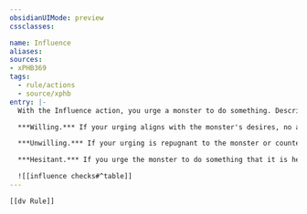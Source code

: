 ```yaml
---
obsidianUIMode: preview
cssclasses:

name: Influence
aliases:
sources:
- xPHB369
tags:
  - rule/actions
  - source/xphb
entry: |-
  With the Influence action, you urge a monster to do something. Describe or roleplay how you're communicating with the monster. Are you trying to deceive, intimidate, amuse, or gently persuade? The DM then determines whether the monster feels willing, unwilling, or hesitant due to your interaction; this determination establishes whether an ability check is necessary, as explained below.

  ***Willing.*** If your urging aligns with the monster's desires, no ability check is necessary; the monster fulfills your request in a way it prefers.

  ***Unwilling.*** If your urging is repugnant to the monster or counter to its alignment, no ability check is necessary; it doesn't comply.

  ***Hesitant.*** If you urge the monster to do something that it is hesitant to do, you must make an ability check, which is affected by the monster's attitude: [[Indifferent]], [[Friendly]], or [[Hostile]], each of which is defined in this glossary. The Influence Checks table suggests which ability check to make based on how you're interacting with the monster. The DM chooses the check, which has a default DC equal to 15 or the monster's Intelligence score, whichever is higher. On a successful check, the monster does as urged. On a failed check, you must wait 24 hours (or a duration set by the DM) before urging it in the same way again.

  ![[influence checks#^table]]
---
```


```meta-bind-embed
[[dv Rule]]
```